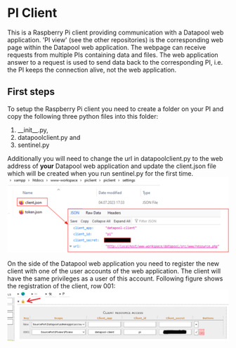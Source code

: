 # PI Client
This is a Raspberry Pi client providing communication with a Datapool web application.
'PI view' (see the other repositories) is the corresponding web page within the Datapool web application. The webpage can receive requests from multiple PIs containing data and files.
The web application answer to a request is used to send data back to the corresponding PI, i.e. the PI keeps the connection alive, not the web application.

## First steps
To setup the Raspberry Pi client you need to create a folder on your PI and copy the following three python files into this folder: 
1. \_\_init\_\_.py,
2. datapoolclient.py and 
3. sentinel.py

Additionally you will need to change the url in datapoolclient.py to the web address of __your__ Datapool web application and update the client.json file which will be created when you run sentinel.py for the first time.
![Update client.json with the correct client_id and client_secret](/assets/img/client-json.png "Content of client.json")

On the side of the Datapool web application you need to register the new client with one of the user accounts of the web application.
The client will have the same privileges as a user of this account. Following figure shows the registration of the client, row 001:
![Raspberry Pi client registration](/assets/img/datapool_client_registration.png "Client registration within the Datapool web application")



